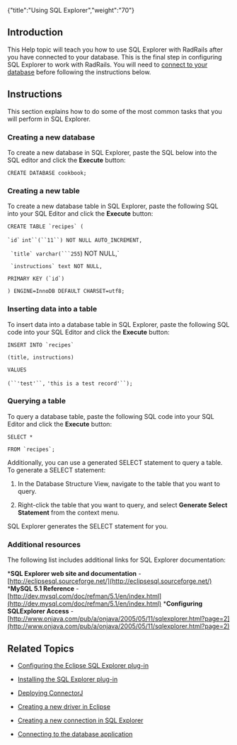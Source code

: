 {"title":"Using SQL Explorer","weight":"70"}

## Introduction

This Help topic will teach you how to use SQL Explorer with RadRails after you have connected to your database. This is the final step in configuring SQL Explorer to work with RadRails. You will need to [connect to your database](/docs/appc/Axway_Appcelerator_Studio/Axway_Appcelerator_Studio_Guide/Customizing_Studio/3rd_Party_DB_Plugins/Connecting_to_the_database_application/) before following the instructions below.

## Instructions

This section explains how to do some of the most common tasks that you will perform in SQL Explorer.

### Creating a new database

To create a new database in SQL Explorer, paste the SQL below into the SQL editor and click the **Execute** button:

`CREATE DATABASE cookbook;`

### Creating a new table

To create a new database table in SQL Explorer, paste the following SQL into your SQL Editor and click the **Execute** button:

``CREATE TABLE `recipes` (``

`` `id` `` `int``(``11``) NOT NULL AUTO_INCREMENT,`

`` `title` varchar(```255``) NOT NULL,`

`` `instructions` text NOT NULL,``

``PRIMARY KEY (`id`)``

`) ENGINE=InnoDB DEFAULT CHARSET=utf8;`

### Inserting data into a table

To insert data into a database table in SQL Explorer, paste the following SQL code into your SQL Editor and click the **Execute** button:

``INSERT INTO `recipes` ``

`(title, instructions)`

`VALUES`

`(``'test'``,` `'this is a test record'``);`

### Querying a table

To query a database table, paste the following SQL code into your SQL Editor and click the **Execute** button:

`SELECT *`

``FROM `recipes`;``

Additionally, you can use a generated SELECT statement to query a table. To generate a SELECT statement:

1. In the Database Structure View, navigate to the table that you want to query.

2. Right-click the table that you want to query, and select **Generate Select Statement** from the context menu.


SQL Explorer generates the SELECT statement for you.

### Additional resources

The following list includes additional links for SQL Explorer documentation:

\***SQL Explorer web site and documentation** - [http://eclipsesql.sourceforge.net/](http://eclipsesql.sourceforge.net/)
\***MySQL 5.1 Reference** - [http://dev.mysql.com/doc/refman/5.1/en/index.html](http://dev.mysql.com/doc/refman/5.1/en/index.html)
\***Configuring SQLExplorer Access** - [http://www.onjava.com/pub/a/onjava/2005/05/11/sqlexplorer.html?page=2](http://www.onjava.com/pub/a/onjava/2005/05/11/sqlexplorer.html?page=2)

## Related Topics

* [Configuring the Eclipse SQL Explorer plug-in](/docs/appc/Axway_Appcelerator_Studio/Axway_Appcelerator_Studio_Guide/Customizing_Studio/3rd_Party_DB_Plugins/Configuring_the_Eclipse_SQL_Explorer_plug-in/)

* [Installing the SQL Explorer plug-in](/docs/appc/Axway_Appcelerator_Studio/Axway_Appcelerator_Studio_Guide/Customizing_Studio/3rd_Party_DB_Plugins/Installing_the_SQL_Explorer_plug-in/)

* [Deploying ConnectorJ](/docs/appc/Axway_Appcelerator_Studio/Axway_Appcelerator_Studio_Guide/Customizing_Studio/3rd_Party_DB_Plugins/Deploying_ConnectorJ/)

* [Creating a new driver in Eclipse](/docs/appc/Axway_Appcelerator_Studio/Axway_Appcelerator_Studio_Guide/Customizing_Studio/3rd_Party_DB_Plugins/Creating_a_new_driver_in_Eclipse/)

* [Creating a new connection in SQL Explorer](/docs/appc/Axway_Appcelerator_Studio/Axway_Appcelerator_Studio_Guide/Customizing_Studio/3rd_Party_DB_Plugins/Creating_a_new_connection_in_SQL_Explorer/)

* [Connecting to the database application](/docs/appc/Axway_Appcelerator_Studio/Axway_Appcelerator_Studio_Guide/Customizing_Studio/3rd_Party_DB_Plugins/Connecting_to_the_database_application/)

